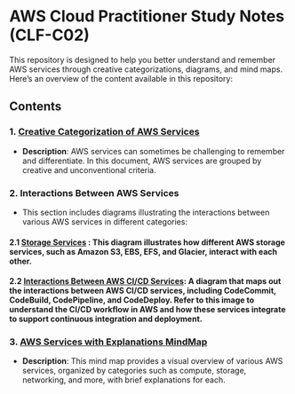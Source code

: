 # AWS Cloud Practitioner Study Notes (CLF-C02)

This repository is designed to help you better understand and remember AWS services through creative categorizations, diagrams, and mind maps. Here’s an overview of the content available in this repository:

## Contents

### 1. [Creative Categorization of AWS Services](Creative%20AWS%20Services%20Categorization.md)
   - **Description**: AWS services can sometimes be challenging to remember and differentiate. In this document, AWS services are grouped by creative and unconventional criteria.

### 2. **Interactions Between AWS Services**
   - This section includes diagrams illustrating the interactions between various AWS services in different categories:

   #### 2.1 [Storage Services](Interactions%20Between%20AWS%20Storage%20Services.png) : This diagram illustrates how different AWS storage services, such as Amazon S3, EBS, EFS, and Glacier, interact with each other.

   #### 2.2 [Interactions Between AWS CI/CD Services](Interactions%20Between%20AWS%20CI_CD%20Services.png): A diagram that maps out the interactions between AWS CI/CD services, including CodeCommit, CodeBuild, CodePipeline, and CodeDeploy. Refer to this image to understand the CI/CD workflow in AWS and how these services integrate to support continuous integration and deployment.

### 3. [AWS Services with Explanations MindMap](AWS%20Services%20with%20Explanations%20MindMap.png)
   - **Description**: This mind map provides a visual overview of various AWS services, organized by categories such as compute, storage, networking, and more, with brief explanations for each.
